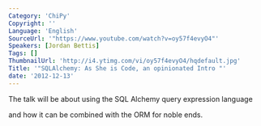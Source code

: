 ```yaml
---
Category: 'ChiPy'
Copyright: ''
Language: 'English'
SourceUrl: '"https://www.youtube.com/watch?v=oy57f4evyO4"'
Speakers: [Jordan Bettis]
Tags: []
ThumbnailUrl: 'http://i4.ytimg.com/vi/oy57f4evyO4/hqdefault.jpg'
Title: '"SQLAlchemy: As She is Code, an opinionated Intro "'
date: '2012-12-13'
---
```

The talk will be about using the SQL Alchemy query expression language

and how it can be combined with the ORM for noble ends.

